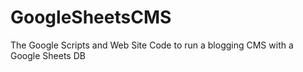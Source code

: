 # GoogleSheetsCMS
The Google Scripts and Web Site Code to run a blogging CMS with a Google Sheets DB
